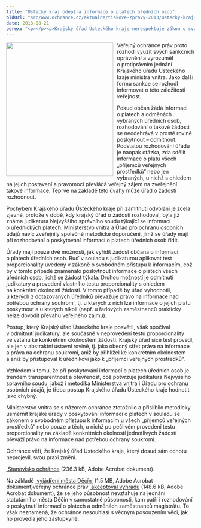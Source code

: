 ```yaml
---
title: "Ústecký kraj odepírá informace o platech úředních osob"
oldUrl: "src/www.ochrance.cz/aktualne/tiskove-zpravy-2013/ustecky-kraj-odepira-informace-o-platech-urednich-osob"
date: 2013-08-21
perex: "<p></p><p>Krajský úřad Ústeckého kraje nerespektuje zákon o svobodném přístupu k informacím, judikaturu Nejvyššího správního soudu i společné metodické doporučení Ministerstva vnitra a Úřadu pro ochranu osobních údajů pro poskytování informací o platech a odměnách úředních osob. Svým potvrzením zamítavého rozhodnutí Magistrátu města Děčín tak posvětil názor tohoto úřadu, že informace o platu a odměnách úředníků vyplácených z veřejných prostředků jsou obecně osobním údajem úředníků a poskytnout je lze jen s jejich souhlasem.</p>"
---
```


<!-- imported from the old website -->

<p><img src="https://www.ochrance.cz/uploads/RTEmagicC_palec-dolu_02.jpg.jpg" style="PADDING-RIGHT: 10px; FLOAT: left" height="358" width="286" alt="" />Veřejný ochránce práv proto rozhodl využít svých sankčních oprávnění a vyrozuměl o protiprávním jednání Krajského úřadu Ústeckého kraje ministra vnitra. Jako další formu sankce se rozhodl informovat o této záležitosti veřejnost.</p><p>Pokud občan žádá informaci o platech a odměnách vybraných úředních osob, rozhodování o takové žádosti se neodehrává v prosté rovině poskytnout – odmítnout. Podstatou rozhodování úřadu je naopak otázka, zda sdělit informace o platu všech „příjemců veřejných prostředků“ nebo jen vybraných, u nichž s ohledem na jejich postavení a pravomoci převládá veřejný zájem na zveřejnění takové informace. Teprve na základě této úvahy může úřad o žádosti rozhodnout.</p><p>Pochybení Krajského úřadu Ústeckého kraje při zamítnutí odvolání je zcela zjevné, protože v době, kdy krajský úřad o žádosti rozhodoval, byla již známa judikatura Nejvyššího správního soudu týkající se informací o úřednických platech. Ministerstvo vnitra a Úřad pro ochranu osobních údajů navíc zveřejnily společné metodické doporučení, jímž se úřady mají při rozhodování o poskytování informací o platech úředních osob řídit.</p><p>Úřady mají pouze dvě možnosti, jak vyřídit žádost občana o informaci o platech úředních osob. Buď v souladu s judikaturou aplikovat test proporcionality uvedený v zákoně o svobodném přístupu k informacím, což by v tomto případě znamenalo poskytnout informace o platech všech úředních osob, jichž se žádost týkala. Druhou možností je odmítnutí judikatury a provedení vlastního testu proporcionality s ohledem na konkrétní okolnosti žádosti. V tomto případě by úřad vyhodnotil, u kterých z dotazovaných úředníků převažuje právo na informace nad potřebou ochrany soukromí, tj. u kterých z nich lze informace o jejich platu poskytnout a u kterých nikoli (např. u řadových zaměstnanců prakticky nelze dovodit převahu veřejného zájmu).</p><p>Postup, který Krajský úřad Ústeckého kraje posvětil, však spočíval v odmítnutí judikatury, ale současně v neprovedení testu proporcionality ve vztahu ke konkrétním okolnostem žádosti. Krajský úřad sice test provedl, ale jen v abstraktní ústavní rovině, tj. jako obecný střet práva na informace a práva na ochranu soukromí, aniž by přihlížel ke konkrétním okolnostem a aniž by přistupoval k úředníkovi jako k „příjemci veřejných prostředků“. </p><p>Vzhledem k tomu, že při poskytování informací o platech úředních osob je trendem transparentnost a otevřenost, což potvrzuje judikatura Nejvyššího správního soudu, jakož i metodika Ministerstva vnitra i Úřadu pro ochranu osobních údajů, je třeba postup Krajského úřadu Ústeckého kraje hodnotit jako chybný. </p><p>Ministerstvo vnitra se s názorem ochránce ztotožnilo a přislíbilo metodicky usměrnit krajské úřady v poskytování informací o platech v souladu se zákonem o svobodném přístupu k informacím u všech „příjemců veřejných prostředků“ nebo pouze u těch, u nichž po pečlivém provedení testu proporcionality na základě konkrétních okolností jednotlivých žádostí převáží právo na informace nad potřebou ochrany soukromí. </p><p>Ochránce věří, že Krajský úřad Ústeckého kraje, který dosud sám ochotu neprojevil, svou praxi změní.</p><p><a title="Otevření do nového okna" href="https://www.ochrance.cz/fileadmin/user_upload/STANOVISKA/pravo_na_informace/Osobni_udaje_a_obchodni/5362-11-KC-ZSO.pdf" target="_blank"><img alt="" src="https://www.ochrance.cz/typo3/ext/od_linkdesc/icons/pdf.gif" class="od_linkdesc_icon" /> Stanovisko ochránce</a> (236.3 kB, Adobe Acrobat dokument).</p><p>Na základě <a title="Otevření do nového okna" href="https://www.ochrance.cz/fileadmin/user_upload/STANOVISKA/pravo_na_informace/Osobni_udaje_a_obchodni/5362-11-KC-odpoved.pdf" target="_blank"><img alt="" src="https://www.ochrance.cz/typo3/ext/od_linkdesc/icons/pdf.gif" class="od_linkdesc_icon" /> vyjádření města Děcín </a> (1.5 MB, Adobe Acrobat dokument)veřejný ochránce práv <a title="Otevření do nového okna" href="https://www.ochrance.cz/fileadmin/user_upload/STANOVISKA/pravo_na_informace/Osobni_udaje_a_obchodni/5362-11-VBG-odpoved-VOP.pdf" target="_blank"><img alt="" src="https://www.ochrance.cz/typo3/ext/od_linkdesc/icons/pdf.gif" class="od_linkdesc_icon" /> akceptoval výhradu</a> (148.6 kB, Adobe Acrobat dokument), že se jeho působnost nevztahuje na jednání statutárního města Děčín v samostatné působnosti, kam patří i rozhodování o poskytnutí informací o platech a odměnách zaměstnanců magistrátu. To však neznamená, že ochránce nesouhlasí s věcným posouzením věci, jak ho provedla jeho zástupkyně.</p>
